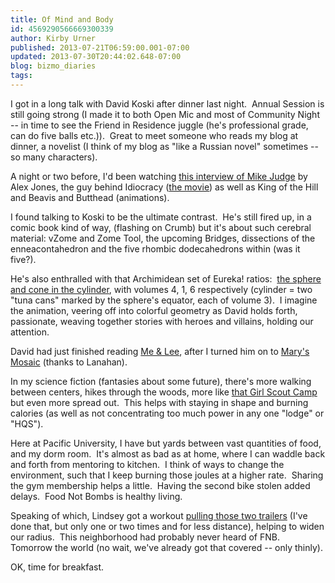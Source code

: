 ```yaml
---
title: Of Mind and Body
id: 4569290566669300339
author: Kirby Urner
published: 2013-07-21T06:59:00.001-07:00
updated: 2013-07-30T20:44:02.648-07:00
blog: bizmo_diaries
tags: 
---
```


I got in a long talk with David Koski after dinner last night.  Annual Session is still going strong (I made it to both Open Mic and most of Community Night -- in time to see the Friend in Residence juggle (he's professional grade, can do five balls etc.)).  Great to meet someone who reads my blog at dinner, a novelist (I think of my blog as "like a Russian novel" sometimes -- so many characters).

A night or two before, I'd been watching [this interview of Mike Judge](http://www.youtube.com/watch?v=khTqmN2Lths) by Alex Jones, the guy behind Idiocracy ([the movie](http://worldgame.blogspot.com/2007/04/idiocracy-movie-review.html)) as well as King of the Hill and Beavis and Butthead (animations).

I found talking to Koski to be the ultimate contrast.  He's still fired up, in a comic book kind of way, (flashing on Crumb) but it's about such cerebral material: vZome and Zome Tool, the upcoming Bridges, dissections of the enneacontahedron and the five rhombic dodecahedrons within (was it five?).

He's also enthralled with that Archimidean set of Eureka! ratios:  [the sphere and cone in the cylinder](http://mybizmo.blogspot.com/2010/08/tabor-walk.html), with volumes 4, 1, 6 respectively (cylinder = two "tuna cans" marked by the sphere's equator, each of volume 3).  I imagine the animation, veering off into colorful geometry as David holds forth, passionate, weaving together stories with heroes and villains, holding our attention.

David had just finished reading [Me & Lee](http://www.meandlee.com/), after I turned him on to [Mary's Mosaic](http://controlroom.blogspot.com/2013/05/murder-mystery.html) (thanks to Lanahan). 

In my science fiction (fantasies about some future), there's more walking between centers, hikes through the woods, more like [that Girl Scout Camp](http://worldgame.blogspot.com/2013/05/wqm-spring-2013.html) but even more spread out.  This helps with staying in shape and burning calories (as well as not concentrating too much power in any one "lodge" or "HQS").

Here at Pacific University, I have but yards between vast quantities of food, and my dorm room.  It's almost as bad as at home, where I can waddle back and forth from mentoring to kitchen.  I think of ways to change the environment, such that I keep burning those joules at a higher rate.  Sharing the gym membership helps a little.  Having the second bike stolen added delays.  Food Not Bombs is healthy living.

Speaking of which, Lindsey got a workout [pulling those two trailers](https://network23.org/lindseywalker/2013/07/20/food-not-bombs-east-of-82nd/) (I've done that, but only one or two times and for less distance), helping to widen our radius.  This neighborhood had probably never heard of FNB.  Tomorrow the world (no wait, we've already got that covered -- only thinly).

OK, time for breakfast.